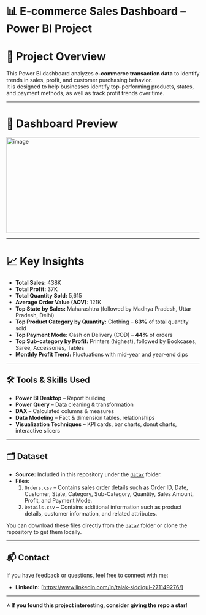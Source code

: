 # 📊 E-commerce Sales Dashboard – Power BI Project

# 📌 Project Overview
This Power BI dashboard analyzes **e-commerce transaction data** to identify trends in sales, profit, and customer purchasing behavior.  
It is designed to help businesses identify top-performing products, states, and payment methods, as well as track profit trends over time.

---

# 📸 Dashboard Preview
<img width="1112" height="249" alt="image" src="https://github.com/user-attachments/assets/34769632-dd75-4cc8-909c-0f1b6eb0fbbb" />

---

# 📈 Key Insights
- **Total Sales:** 438K  
- **Total Profit:** 37K  
- **Total Quantity Sold:** 5,615  
- **Average Order Value (AOV):** 121K  
- **Top State by Sales:** Maharashtra (followed by Madhya Pradesh, Uttar Pradesh, Delhi)  
- **Top Product Category by Quantity:** Clothing – **63%** of total quantity sold  
- **Top Payment Mode:** Cash on Delivery (COD) – **44%** of orders  
- **Top Sub-category by Profit:** Printers (highest), followed by Bookcases, Saree, Accessories, Tables  
- **Monthly Profit Trend:** Fluctuations with mid-year and year-end dips

---

## 🛠 Tools & Skills Used
- **Power BI Desktop** – Report building  
- **Power Query** – Data cleaning & transformation  
- **DAX** – Calculated columns & measures  
- **Data Modeling** – Fact & dimension tables, relationships  
- **Visualization Techniques** – KPI cards, bar charts, donut charts, interactive slicers

---

## 🗂 Dataset
- **Source:** Included in this repository under the [`data/`](data) folder.
- **Files:**
  1. `Orders.csv` – Contains sales order details such as Order ID, Date, Customer, State, Category, Sub-Category, Quantity, Sales Amount, Profit, and Payment Mode.
  2. `Details.csv` – Contains additional information such as product details, customer information, and related attributes.

You can download these files directly from the [`data/`](data) folder or clone the repository to get them locally.

---

## 📬 Contact
If you have feedback or questions, feel free to connect with me:  
- **LinkedIn:** [https://www.linkedin.com/in/talak-siddiqui-271149276/]  

---

**⭐ If you found this project interesting, consider giving the repo a star!**

